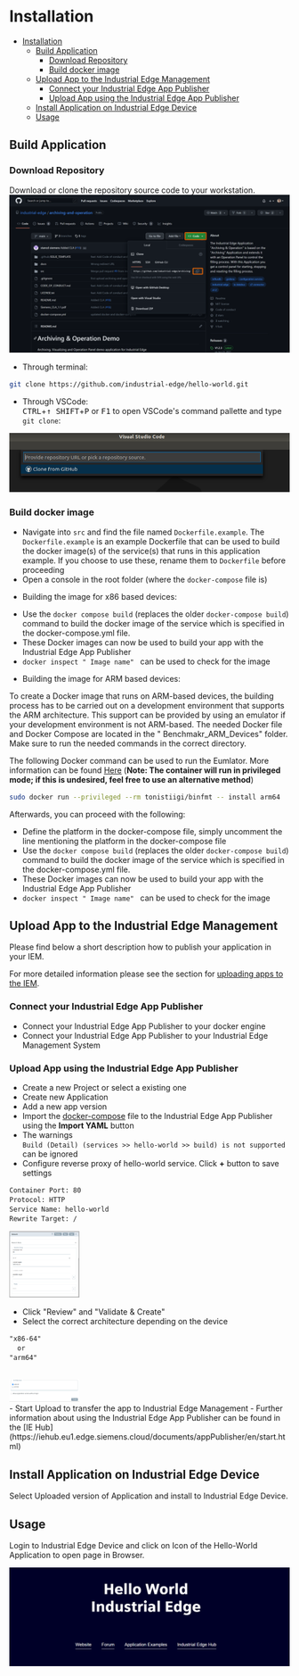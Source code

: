 # Installation

- [Installation](#installation)
  - [Build Application](#build-application)
    - [Download Repository](#download-repository)
    - [Build docker image](#build-docker-image)
  - [Upload App to the Industrial Edge Management](#upload-app-to-the-industrial-edge-management)
    - [Connect your Industrial Edge App Publisher](#connect-your-industrial-edge-app-publisher)
    - [Upload App using the Industrial Edge App Publisher](#upload-app-using-the-industrial-edge-app-publisher)
  - [Install Application on Industrial Edge Device](#install-application-on-industrial-edge-device)
  - [Usage](#usage)
  
## Build Application

### Download Repository

Download or clone the repository source code to your workstation.  
![Github Clone Section](graphics/clonerepo.png)


* Through terminal:
```bash
git clone https://github.com/industrial-edge/hello-world.git
```

* Through VSCode:  
<kbd>CTRL</kbd>+<kbd>&uarr; SHIFT</kbd>+<kbd>P</kbd> or <kbd>F1</kbd> to open VSCode's command pallette and type `git clone`:

![VS Code Git Clone command](graphics/git.png)

### Build docker image

- Navigate into `src` and find the file named `Dockerfile.example`. The `Dockerfile.example` is an example Dockerfile that can be used to build the docker image(s) of the service(s) that runs in this application example. If you choose to use these, rename them to `Dockerfile` before proceeding
- Open a console in the root folder (where the `docker-compose` file is)

* Building the image for x86 based devices:

- Use the `docker compose build` (replaces the older `docker-compose build`) command to build the docker image of the service which is specified in the docker-compose.yml file.
- These Docker images can now be used to build your app with the Industrial Edge App Publisher
- `docker inspect " Image name" ` can be used to check for the image

* Building the image for ARM based devices:

To create a Docker image that runs on ARM-based devices, the building process has to be carried out on a development environment that supports the ARM architecture. This support can be provided by using an emulator if your development environment is not ARM-based. The needed Docker file and Docker Compose are located in the " Benchmakr_ARM_Devices" folder. Make sure to run the needed commands in the correct directory.

The following Docker command can be used to run the Eumlator. More information can be found [Here](https://docs.docker.com/build/building/multi-platform/#building-multi-platform-images) (**Note: The container will run in privileged mode; if this is undesired, feel free to use an alternative method**)

```bash
sudo docker run --privileged --rm tonistiigi/binfmt -- install arm64
``` 
Afterwards, you can proceed with the following:
- Define the platform in the docker-compose file, simply uncomment the line mentioning the platform in the docker-compose file
- Use the `docker compose build` (replaces the older `docker-compose build`) command to build the docker image of the service which is specified in the docker-compose.yml file.
- These Docker images can now be used to build your app with the Industrial Edge App Publisher
- `docker inspect " Image name" ` can be used to check for the image

## Upload App to the Industrial Edge Management

Please find below a short description how to publish your application in your IEM.

For more detailed information please see the section for [uploading apps to the IEM](https://github.com/industrial-edge/upload-app-to-iem).

### Connect your Industrial Edge App Publisher

- Connect your Industrial Edge App Publisher to your docker engine
- Connect your Industrial Edge App Publisher to your Industrial Edge Management System

### Upload App using the Industrial Edge App Publisher

- Create a new Project or select a existing one
- Create new Application
- Add a new app version
- Import the [docker-compose](../docker-compose.yml) file to the Industrial Edge App Publisher using the **Import YAML** button
- The warnings <br> `Build (Detail) (services >> hello-world >> build) is not supported` <br> 
  can be ignored
- Configure reverse proxy of hello-world service. Click **+** button to save settings
  
```txt
Container Port: 80
Protocol: HTTP 
Service Name: hello-world
Rewrite Target: /
```

<a href="graphics/reverse-proxy.png"><img src="graphics/reverse-proxy.png" height="25%" width="25%" ></a> 
<br>

- Click "Review" and "Validate & Create"
- Select the correct architecture depending on the device
```txt
"x86-64"
  or
"arm64" 
```
<br>
<a href="graphics/Arich.png"><img src="graphics/Arich.png" height="25%" width="25%" ></a> 
<br>
- Start Upload to transfer the app to Industrial Edge Management
- Further information about using the Industrial Edge App Publisher can be found in the [IE Hub](https://iehub.eu1.edge.siemens.cloud/documents/appPublisher/en/start.html)

## Install Application on Industrial Edge Device

Select Uploaded version of Application and install to Industrial Edge Device.

## Usage

Login to Industrial Edge Device and click on Icon of the Hello-World Application to open page in Browser.

![hello-world](graphics/hello-world.png)
